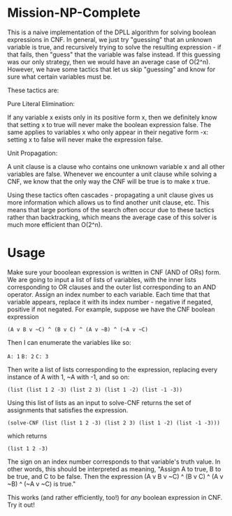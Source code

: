 Mission-NP-Complete
==================================

This is a naive implementation of the DPLL algorithm for solving boolean expressions in CNF. In general, we just try "guessing" that an unknown variable is true, and recursively trying to solve the resulting expression - if that fails, then "guess" that the variable was false instead. If this guessing was our only strategy, then we would have an average case of O(2^n). However, we have some tactics that let us skip "guessing" and know for sure what certain variables must be.

These tactics are:

Pure Literal Elimination:

If any variable x exists only in its positive form x, then we definitely know that setting x to true will never make the boolean expression false. The same applies to variables x who only appear in their negative form -x: setting x to false will never make the expression false.

Unit Propagation:

A unit clause is a clause who contains one unknown variable x and all other variables are false. Whenever we encounter a unit clause while solving a CNF, we know that the only way the CNF will be true is to make x true.

Using these tactics often cascades - propagating a unit clause gives us more information which allows us to find another unit clause, etc. This means that large portions of the search often occur due to these tactics rather than backtracking, which means the average case of this solver is much more efficient than O(2^n).

Usage
=====

Make sure your booolean expression is written in CNF (AND of ORs) form. We are going to input a list of lists of variables, with the inner lists corresponding to OR clauses and the outer list corresponding to an AND operator. Assign an index number to each variable. Each time that that variable appears, replace it with its index number - negative if negated, positive if not negated. For example, suppose we have the CNF boolean expression

`(A v B v ~C) ^ (B v C) ^ (A v ~B) ^ (~A v ~C)`

Then I can enumerate the variables like so:

`A: 1`
`B: 2`
`C: 3`

Then write a list of lists corresponding to the expression, replacing every instance of A with 1, ~A with -1, and so on:

`(list (list 1 2 -3) (list 2 3) (list 1 -2) (list -1 -3))`

Using this list of lists as an input to solve-CNF returns the set of assignments that satisfies the expression.

`(solve-CNF (list (list 1 2 -3) (list 2 3) (list 1 -2) (list -1 -3)))`

which returns

`(list 1 2 -3)`

The sign on an index number corresponds to that variable's truth value. In other words, this should be interpreted as meaning, "Assign A to true, B to be true, and C to be false. Then the expression (A v B v ~C) ^ (B v C) ^ (A v ~B) ^ (~A v ~C) is true."

This works (and rather efficiently, too!) for _any_ boolean expression in CNF. Try it out!
